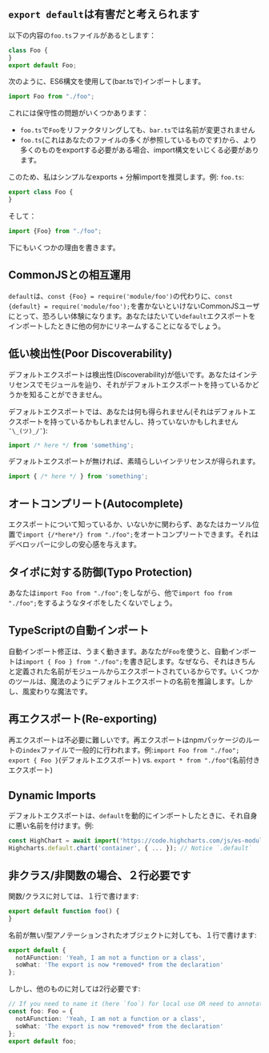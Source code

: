 ## `export default`は有害だと考えられます

以下の内容の`foo.ts`ファイルがあるとします：

```ts
class Foo {
}
export default Foo;
```

次のように、ES6構文を使用して(bar.tsで)インポートします。

```ts
import Foo from "./foo";
```

これには保守性の問題がいくつかあります：
* `foo.ts`で`Foo`をリファクタリングしても、`bar.ts`では名前が変更されません
* `foo.ts`(これはあなたのファイルの多くが参照しているものです)から、より多くのものをexportする必要がある場合、import構文をいじくる必要があります。

このため、私はシンプルなexports + 分解importを推奨します。例: `foo.ts`:

```ts
export class Foo {
}
```
そして：

```ts
import {Foo} from "./foo";
```

下にもいくつかの理由を書きます。

## CommonJSとの相互運用
`default`は、`const {Foo} = require('module/foo')`の代わりに、`const {default} = require('module/foo');`を書かないといけないCommonJSユーザにとって、恐ろしい体験になります。あなたはたいてい`default`エクスポートをインポートしたときに他の何かにリネームすることになるでしょう。

## 低い検出性(Poor Discoverability)
デフォルトエクスポートは検出性(Discoverability)が低いです。あなたはインテリセンスでモジュールを辿り、それがデフォルトエクスポートを持っているかどうかを知ることができません。

デフォルトエクスポートでは、あなたは何も得られません(それはデフォルトエクスポートを持っているかもしれませんし、持っていないかもしれません`¯\_(ツ)_/¯`):

```ts
import /* here */ from 'something';
```

デフォルトエクスポートが無ければ、素晴らしいインテリセンスが得られます。

```ts
import { /* here */ } from 'something';
```

## オートコンプリート(Autocomplete)
エクスポートについて知っているか、いないかに関わらず、あなたはカーソル位置で`import {/*here*/} from "./foo";`をオートコンプリートできます。それはデベロッパーに少しの安心感を与えます。

## タイポに対する防御(Typo Protection)
あなたは`import Foo from "./foo";`をしながら、他で`import foo from "./foo";`をするようなタイポをしたくないでしょう。

## TypeScriptの自動インポート
自動インポート修正は、うまく動きます。あなたが`Foo`を使うと、自動インポートは`import { Foo } from "./foo";`を書き記します。なぜなら、それはきちんと定義された名前がモジュールからエクスポートされているからです。いくつかのツールは、魔法のようにデフォルトエクスポートの名前を推論します。しかし、風変わりな魔法です。

## 再エクスポート(Re-exporting)
再エクスポートは不必要に難しいです。再エクスポートはnpmパッケージのルートの`index`ファイルで一般的に行われます。例:`import Foo from "./foo"; export { Foo }`(デフォルトエクスポート) vs. `export * from "./foo"`(名前付きエクスポート)

## Dynamic Imports
デフォルトエクスポートは、`default`を動的にインポートしたときに、それ自身に悪い名前を付けます。例:
```ts
const HighChart = await import('https://code.highcharts.com/js/es-modules/masters/highcharts.src.js');
Highcharts.default.chart('container', { ... }); // Notice `.default`
```

## 非クラス/非関数の場合、２行必要です

関数/クラスに対しては、１行で書けます:
```ts
export default function foo() {
}
```

名前が無い/型アノテーションされたオブジェクトに対しても、１行で書けます:
```ts
export default {
  notAFunction: 'Yeah, I am not a function or a class',
  soWhat: 'The export is now *removed* from the declaration'
};
```

しかし、他のものに対しては2行必要です:
```ts
// If you need to name it (here `foo`) for local use OR need to annotate type (here `Foo`)
const foo: Foo = {
  notAFunction: 'Yeah, I am not a function or a class',
  soWhat: 'The export is now *removed* from the declaration'
};
export default foo;
```
